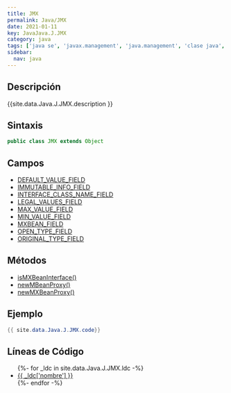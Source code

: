 ```yaml
---
title: JMX
permalink: Java/JMX
date: 2021-01-11
key: JavaJava.J.JMX
category: java
tags: ['java se', 'javax.management', 'java.management', 'clase java', 'Java 1.6']
sidebar: 
  nav: java
---
```


## Descripción
{{site.data.Java.J.JMX.description }}

## Sintaxis
~~~java
public class JMX extends Object
~~~

## Campos
* [DEFAULT_VALUE_FIELD](/Java/JMX/DEFAULT_VALUE_FIELD)
* [IMMUTABLE_INFO_FIELD](/Java/JMX/IMMUTABLE_INFO_FIELD)
* [INTERFACE_CLASS_NAME_FIELD](/Java/JMX/INTERFACE_CLASS_NAME_FIELD)
* [LEGAL_VALUES_FIELD](/Java/JMX/LEGAL_VALUES_FIELD)
* [MAX_VALUE_FIELD](/Java/JMX/MAX_VALUE_FIELD)
* [MIN_VALUE_FIELD](/Java/JMX/MIN_VALUE_FIELD)
* [MXBEAN_FIELD](/Java/JMX/MXBEAN_FIELD)
* [OPEN_TYPE_FIELD](/Java/JMX/OPEN_TYPE_FIELD)
* [ORIGINAL_TYPE_FIELD](/Java/JMX/ORIGINAL_TYPE_FIELD)

## Métodos
* [isMXBeanInterface()](/Java/JMX/isMXBeanInterface)
* [newMBeanProxy()](/Java/JMX/newMBeanProxy)
* [newMXBeanProxy()](/Java/JMX/newMXBeanProxy)

## Ejemplo
~~~java
{{ site.data.Java.J.JMX.code}}
~~~

## Líneas de Código
<ul>
{%- for _ldc in site.data.Java.J.JMX.ldc -%}
   <li>
       <a href="{{_ldc['url'] }}">{{ _ldc['nombre'] }}</a>
   </li>
{%- endfor -%}
</ul>
